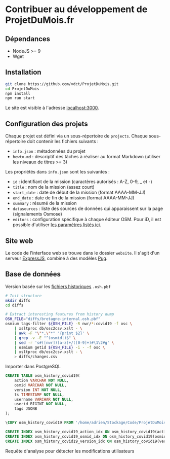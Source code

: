 # Contribuer au développement de ProjetDuMois.fr

## Dépendances

* NodeJS >= 9
* Wget


## Installation

```bash
git clone https://github.com/vdct/ProjetDuMois.git
cd ProjetDuMois
npm install
npm run start
```

Le site est visible à l'adresse [localhost:3000](http://localhost:3000).


## Configuration des projets

Chaque projet est défini via un sous-répertoire de `projects`. Chaque sous-répertoire doit contenir les fichiers suivants :

* `info.json` : métadonnées du projet
* `howto.md` : descriptif des tâches à réaliser au format Markdown (utiliser les niveaux de titres >= 3)

Les propriétés dans `info.json` sont les suivantes :

* `id` : identifiant de la mission (caractères autorisés : A-Z, 0-9, _ et -)
* `title` : nom de la mission (assez court)
* `start_date` : date de début de la mission (format AAAA-MM-JJ)
* `end_date` : date de fin de la mission (format AAAA-MM-JJ)
* `summary` : résumé de la mission
* `datasources` : liste des sources de données qui apparaissent sur la page (signalements Osmose)
* `editors` : configuration spécifique à chaque éditeur OSM. Pour iD, il est possible d'utiliser [les paramètres listés ici](https://github.com/openstreetmap/iD/blob/develop/API.md).


## Site web

Le code de l'interface web se trouve dans le dossier `website`. Il s'agit d'un serveur [ExpressJS](http://expressjs.com/), combiné à des modèles [Pug](https://pugjs.org).


## Base de données

Version basée sur les [fichiers historiques](https://osm-internal.download.geofabrik.de/europe/france-internal.osh.pbf) `.osh.pbf`

```bash
# Init structure
mkdir diffs
cd diffs

# Extract interesting features from history dump
OSH_FILE="diffs/bretagne-internal.osh.pbf"
osmium tags-filter ${OSH_FILE} -R nwr/*:covid19 -f osc \
	| xsltproc db/osc2csv.xslt - \
	| awk -F "\"*,\"*" '{print $2}' \
	| grep -v -E "^(osmid|)$" \
	| sed -r 's#([nwr])[a-z]+/([0-9]+)#\1\2#g' \
	| osmium getid ${OSH_FILE} -i - -f osc \
	| xsltproc db/osc2csv.xslt - \
	> diffs/changes.csv
```

Importer dans PostgreSQL

```sql
CREATE TABLE osm_history_covid19(
	action VARCHAR NOT NULL,
	osmid VARCHAR NOT NULL,
	version INT NOT NULL,
	ts TIMESTAMP NOT NULL,
	username VARCHAR NOT NULL,
	userid BIGINT NOT NULL,
	tags JSONB
);

\COPY osm_history_covid19 FROM '/home/adrien/Stockage/Code/ProjetDuMois/diffs/changes.csv' CSV HEADER QUOTE '"';

CREATE INDEX osm_history_covid19_action_idx ON osm_history_covid19(action);
CREATE INDEX osm_history_covid19_osmid_idx ON osm_history_covid19(osmid);
CREATE INDEX osm_history_covid19_version_idx ON osm_history_covid19(version);
```

Requête d'analyse pour détecter les modifications utilisateurs

```
```
